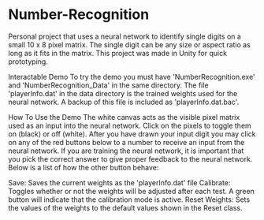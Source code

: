 # Number-Recognition
Personal project that uses a neural network to identify single digits on a small 10 x 8 pixel matrix. The single digit can be any size or aspect ratio as long as it fits in the matrix. This project was made in Unity for quick prototyping.

Interactable Demo
To try the demo you must have 'NumberRecognition.exe' and 'NumberRecognition_Data' in the same directory. The file 'playerInfo.dat' in the data directory is the trained weights used for the neural network. A backup of this file is included as 'playerInfo.dat.bac'.

How To Use the Demo
The white canvas acts as the visible pixel matrix used as an input into the neural network. Click on the pixels to toggle them on (black) or off (white). After you have drawn your input digit you may click on any of the red buttons below to a number to receive an input from the neural network. If you are training the neural network, it is important that you pick the correct answer to give proper feedback to the neural network. Below is a list of how the other button behave:

Save: Saves the current weights as the 'playerInfo.dat' file
Calibrate: Toggles whether or not the weights will be adjusted after each test. A green button will indicate that the calibration mode is active.
Reset Weights: Sets the values of the weights to the default values shown in the Reset class.